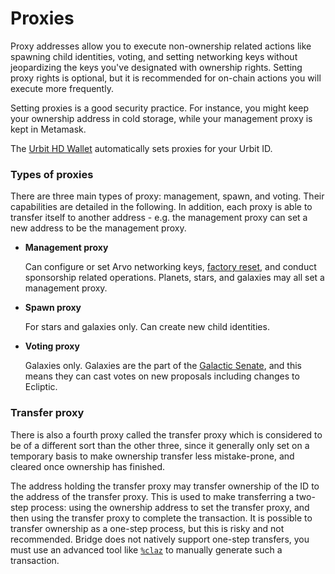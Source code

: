# Proxies

Proxy addresses allow you to execute non-ownership related actions like spawning child identities, voting, and setting networking keys without jeopardizing the keys you've designated with ownership rights. Setting proxy rights is optional, but it is recommended for on-chain actions you will execute more frequently.

Setting proxies is a good security practice. For instance, you might keep your ownership address in cold storage, while your management proxy is kept in Metamask.

The [Urbit HD Wallet](https://developers.urbit.org/glossary/hdwallet) automatically sets proxies for your Urbit ID.

### Types of proxies

There are three main types of proxy: management, spawn, and voting. Their capabilities are detailed in the following. In addition, each proxy is able to transfer itself to another address - e.g. the management proxy can set a new address to be the management proxy.

- **Management proxy**

  Can configure or set Arvo networking keys, [factory reset](manual/id/guide-to-resets), and conduct sponsorship related operations. Planets, stars, and galaxies may all set a management proxy.

- **Spawn proxy**

  For stars and galaxies only. Can create new child identities.

- **Voting proxy**

  Galaxies only. Galaxies are the part of the [Galactic Senate](https://developers.urbit.org/glossary/senate), and this means they can cast votes on new proposals including changes to Ecliptic.

### Transfer proxy

There is also a fourth proxy called the transfer proxy which is considered to be of a different sort than the other three, since it generally only set on a temporary basis to make ownership transfer less mistake-prone, and cleared once ownership has finished.

The address holding the transfer proxy may transfer ownership of the ID to the address of the transfer proxy. This is used to make transferring a two-step process: using the ownership address to set the transfer proxy, and then using the transfer proxy to complete the transaction. It is possible to transfer ownership as a one-step process, but this is risky and not recommended. Bridge does not natively support one-step transfers, you must use an advanced tool like [`%claz`](https://developers.urbit.org/reference/azimuth/advanced-azimuth-tools) to manually generate such a transaction.

